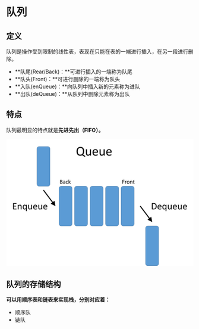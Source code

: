 # 队列

## 定义

队列是操作受到限制的线性表，表现在只能在表的一端进行插入，在另一段进行删除。

* **队尾\(Rear/Back\)：**可进行插入的一端称为队尾
* **队头\(Front\)：**可进行删除的一端称为队头
* **入队\(enQueue\)：**向队列中插入新的元素称为进队
* **出队\(deQueue\)：**从队列中删除元素称为出队

## 特点

队列最明显的特点就是**先进先出（FIFO）。**

![](../../.gitbook/assets/image%20%2818%29.png)

## **队列的存储结构**

**可以用顺序表和链表来实现栈，分别对应着：**

* 顺序队
* 链队

